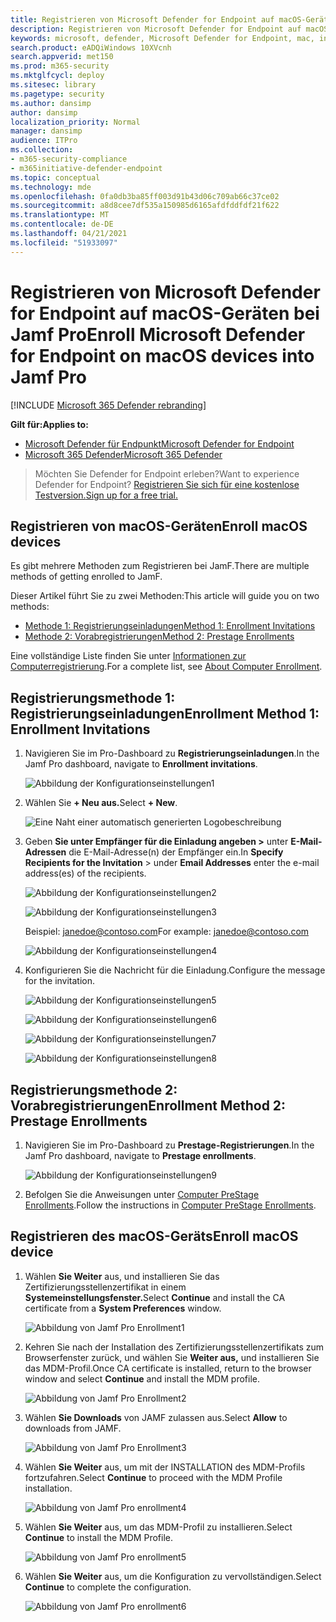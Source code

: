 ```yaml
---
title: Registrieren von Microsoft Defender for Endpoint auf macOS-Geräten bei Jamf Pro
description: Registrieren von Microsoft Defender for Endpoint auf macOS-Geräten bei Jamf Pro
keywords: microsoft, defender, Microsoft Defender for Endpoint, mac, installation, deploy, uninstallation, intune, jamfpro, macos, catalina, mojave, high sierra
search.product: eADQiWindows 10XVcnh
search.appverid: met150
ms.prod: m365-security
ms.mktglfcycl: deploy
ms.sitesec: library
ms.pagetype: security
ms.author: dansimp
author: dansimp
localization_priority: Normal
manager: dansimp
audience: ITPro
ms.collection:
- m365-security-compliance
- m365initiative-defender-endpoint
ms.topic: conceptual
ms.technology: mde
ms.openlocfilehash: 0fa0db3ba85ff003d91b43d06c709ab66c37ce02
ms.sourcegitcommit: a8d8cee7df535a150985d6165afdfddfdf21f622
ms.translationtype: MT
ms.contentlocale: de-DE
ms.lasthandoff: 04/21/2021
ms.locfileid: "51933097"
---
```

# <a name="enroll-microsoft-defender-for-endpoint-on-macos-devices-into-jamf-pro"></a><span data-ttu-id="b87e4-104">Registrieren von Microsoft Defender for Endpoint auf macOS-Geräten bei Jamf Pro</span><span class="sxs-lookup"><span data-stu-id="b87e4-104">Enroll Microsoft Defender for Endpoint on macOS devices into Jamf Pro</span></span> 

[!INCLUDE [Microsoft 365 Defender rebranding](../../includes/microsoft-defender.md)]


<span data-ttu-id="b87e4-105">**Gilt für:**</span><span class="sxs-lookup"><span data-stu-id="b87e4-105">**Applies to:**</span></span>
- [<span data-ttu-id="b87e4-106">Microsoft Defender für Endpunkt</span><span class="sxs-lookup"><span data-stu-id="b87e4-106">Microsoft Defender for Endpoint</span></span>](https://go.microsoft.com/fwlink/p/?linkid=2154037)
- [<span data-ttu-id="b87e4-107">Microsoft 365 Defender</span><span class="sxs-lookup"><span data-stu-id="b87e4-107">Microsoft 365 Defender</span></span>](https://go.microsoft.com/fwlink/?linkid=2118804)

> <span data-ttu-id="b87e4-108">Möchten Sie Defender for Endpoint erleben?</span><span class="sxs-lookup"><span data-stu-id="b87e4-108">Want to experience Defender for Endpoint?</span></span> [<span data-ttu-id="b87e4-109">Registrieren Sie sich für eine kostenlose Testversion.</span><span class="sxs-lookup"><span data-stu-id="b87e4-109">Sign up for a free trial.</span></span>](https://www.microsoft.com/microsoft-365/windows/microsoft-defender-atp?ocid=docs-wdatp-investigateip-abovefoldlink)

## <a name="enroll-macos-devices"></a><span data-ttu-id="b87e4-110">Registrieren von macOS-Geräten</span><span class="sxs-lookup"><span data-stu-id="b87e4-110">Enroll macOS devices</span></span>

<span data-ttu-id="b87e4-111">Es gibt mehrere Methoden zum Registrieren bei JamF.</span><span class="sxs-lookup"><span data-stu-id="b87e4-111">There are multiple methods of getting enrolled to JamF.</span></span>

<span data-ttu-id="b87e4-112">Dieser Artikel führt Sie zu zwei Methoden:</span><span class="sxs-lookup"><span data-stu-id="b87e4-112">This article will guide you on two methods:</span></span>

- [<span data-ttu-id="b87e4-113">Methode 1: Registrierungseinladungen</span><span class="sxs-lookup"><span data-stu-id="b87e4-113">Method 1:  Enrollment Invitations</span></span>](#enrollment-method-1-enrollment-invitations)
- [<span data-ttu-id="b87e4-114">Methode 2: Vorabregistrierungen</span><span class="sxs-lookup"><span data-stu-id="b87e4-114">Method 2:  Prestage Enrollments</span></span>](#enrollment-method-2-prestage-enrollments)

<span data-ttu-id="b87e4-115">Eine vollständige Liste finden Sie unter [Informationen zur Computerregistrierung](https://docs.jamf.com/9.9/casper-suite/administrator-guide/About_Computer_Enrollment.html).</span><span class="sxs-lookup"><span data-stu-id="b87e4-115">For a complete list, see [About Computer Enrollment](https://docs.jamf.com/9.9/casper-suite/administrator-guide/About_Computer_Enrollment.html).</span></span>


## <a name="enrollment-method-1-enrollment-invitations"></a><span data-ttu-id="b87e4-116">Registrierungsmethode 1: Registrierungseinladungen</span><span class="sxs-lookup"><span data-stu-id="b87e4-116">Enrollment Method 1: Enrollment Invitations</span></span>

1. <span data-ttu-id="b87e4-117">Navigieren Sie im Pro-Dashboard zu **Registrierungseinladungen**.</span><span class="sxs-lookup"><span data-stu-id="b87e4-117">In the Jamf Pro dashboard, navigate to **Enrollment invitations**.</span></span>

    ![Abbildung der Konfigurationseinstellungen1](images/a347307458d6a9bbfa88df7dbe15398f.png)

2. <span data-ttu-id="b87e4-119">Wählen Sie **+ Neu aus.**</span><span class="sxs-lookup"><span data-stu-id="b87e4-119">Select **+ New**.</span></span>

    ![Eine Naht einer automatisch generierten Logobeschreibung](images/b6c7ad56d50f497c38fc14c1e315456c.png)

3. <span data-ttu-id="b87e4-121">Geben **Sie unter Empfänger für die Einladung angeben >** unter **E-Mail-Adressen** die E-Mail-Adresse(n) der Empfänger ein.</span><span class="sxs-lookup"><span data-stu-id="b87e4-121">In **Specify Recipients for the Invitation** > under **Email Addresses** enter the e-mail address(es) of the recipients.</span></span>

    ![Abbildung der Konfigurationseinstellungen2](images/718b9d609f9f77c8b13ba88c4c0abe5d.png)

    ![Abbildung der Konfigurationseinstellungen3](images/ae3597247b6bc7c5347cf56ab1e820c0.png)

    <span data-ttu-id="b87e4-124">Beispiel: janedoe@contoso.com</span><span class="sxs-lookup"><span data-stu-id="b87e4-124">For example: janedoe@contoso.com</span></span>

    ![Abbildung der Konfigurationseinstellungen4](images/4922c0fcdde4c7f73242b13bf5e35c19.png)

4. <span data-ttu-id="b87e4-126">Konfigurieren Sie die Nachricht für die Einladung.</span><span class="sxs-lookup"><span data-stu-id="b87e4-126">Configure the message for the invitation.</span></span>

    ![Abbildung der Konfigurationseinstellungen5](images/ce580aec080512d44a37ff8e82e5c2ac.png)

    ![Abbildung der Konfigurationseinstellungen6](images/5856b765a6ce677caacb130ca36b1a62.png)

    ![Abbildung der Konfigurationseinstellungen7](images/3ced5383a6be788486d89d407d042f28.png)

    ![Abbildung der Konfigurationseinstellungen8](images/54be9c6ed5b24cebe628dc3cd9ca4089.png)

## <a name="enrollment-method-2-prestage-enrollments"></a><span data-ttu-id="b87e4-131">Registrierungsmethode 2: Vorabregistrierungen</span><span class="sxs-lookup"><span data-stu-id="b87e4-131">Enrollment Method 2: Prestage Enrollments</span></span>

1. <span data-ttu-id="b87e4-132">Navigieren Sie im Pro-Dashboard zu **Prestage-Registrierungen**.</span><span class="sxs-lookup"><span data-stu-id="b87e4-132">In the Jamf Pro dashboard, navigate to **Prestage enrollments**.</span></span>

    ![Abbildung der Konfigurationseinstellungen9](images/6fd0cb2bbb0e60a623829c91fd0826ab.png)

2. <span data-ttu-id="b87e4-134">Befolgen Sie die Anweisungen unter [Computer PreStage Enrollments](https://docs.jamf.com/9.9/casper-suite/administrator-guide/Computer_PreStage_Enrollments.html).</span><span class="sxs-lookup"><span data-stu-id="b87e4-134">Follow the instructions in [Computer PreStage Enrollments](https://docs.jamf.com/9.9/casper-suite/administrator-guide/Computer_PreStage_Enrollments.html).</span></span>

## <a name="enroll-macos-device"></a><span data-ttu-id="b87e4-135">Registrieren des macOS-Geräts</span><span class="sxs-lookup"><span data-stu-id="b87e4-135">Enroll macOS device</span></span>

1. <span data-ttu-id="b87e4-136">Wählen **Sie Weiter** aus, und installieren Sie das Zertifizierungsstellenzertifikat in einem **Systemeinstellungsfenster.**</span><span class="sxs-lookup"><span data-stu-id="b87e4-136">Select **Continue** and install the CA certificate from a **System Preferences** window.</span></span>

    ![Abbildung von Jamf Pro Enrollment1](images/jamfpro-ca-certificate.png)

2. <span data-ttu-id="b87e4-138">Kehren Sie nach der Installation des Zertifizierungsstellenzertifikats zum Browserfenster zurück, und wählen Sie **Weiter aus,** und installieren Sie das MDM-Profil.</span><span class="sxs-lookup"><span data-stu-id="b87e4-138">Once CA certificate is installed, return to the browser window and select **Continue** and install the MDM profile.</span></span> 

    ![Abbildung von Jamf Pro Enrollment2](images/jamfpro-install-mdm-profile.png)

3. <span data-ttu-id="b87e4-140">Wählen **Sie Downloads** von JAMF zulassen aus.</span><span class="sxs-lookup"><span data-stu-id="b87e4-140">Select **Allow** to downloads from JAMF.</span></span>

    ![Abbildung von Jamf Pro Enrollment3](images/jamfpro-download.png)

4. <span data-ttu-id="b87e4-142">Wählen **Sie Weiter** aus, um mit der INSTALLATION des MDM-Profils fortzufahren.</span><span class="sxs-lookup"><span data-stu-id="b87e4-142">Select **Continue** to proceed with the MDM Profile installation.</span></span> 

    ![Abbildung von Jamf Pro enrollment4](images/jamfpro-install-mdm.png)

5. <span data-ttu-id="b87e4-144">Wählen **Sie Weiter** aus, um das MDM-Profil zu installieren.</span><span class="sxs-lookup"><span data-stu-id="b87e4-144">Select **Continue** to install the MDM Profile.</span></span>

    ![Abbildung von Jamf Pro enrollment5](images/jamfpro-mdm-unverified.png)

6. <span data-ttu-id="b87e4-146">Wählen **Sie Weiter**  aus, um die Konfiguration zu vervollständigen.</span><span class="sxs-lookup"><span data-stu-id="b87e4-146">Select **Continue**  to complete the configuration.</span></span> 

    ![Abbildung von Jamf Pro enrollment6](images/jamfpro-mdm-profile.png)
